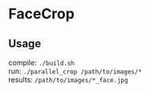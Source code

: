 # FaceCrop

## Usage
compile: `./build.sh`  
run: `./parallel_crop /path/to/images/*`  
results: `/path/to/images/*_face.jpg`
